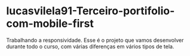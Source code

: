 # lucasvilela91-Terceiro-portifolio-com-mobile-first
Trabalhando a responsividade. Esse é o projeto que vamos desenvolver durante todo o curso, com várias diferenças em vários tipos de tela.  
